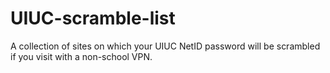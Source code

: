 # UIUC-scramble-list
A collection of sites on which your UIUC NetID password will be scrambled if you visit with a non-school VPN.

